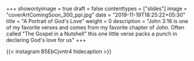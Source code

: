 +++
showonlyimage = true
draft = false
contenttypes = ["slides"]
image = "coverArtComingSoon_300_ppi.jpg"
date = "2019-11-19T18:25:22+05:30"
title = "A Portrait of God's Love"
weight = 0
description = "John 3:16 is one of my favorite verses and comes from my favorite chapter of John. Often called &quot;The Gospel in a Nutshell&quot; this one little verse packs a punch in declaring God's love for us"
+++


{{< instagram B5EbCjvntr4 hidecaption >}}

